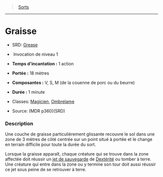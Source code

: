 ﻿---
!SpellItem
Family: SpellHD
Level: 1
Type: Invocation
CastingTime: 1 action
Range: 18 mètres
Components: V, S, M (de la couenne de porc ou du beurre)
Duration: 1 minute
Classes: '[Magicien](hd_wizard.md), [Ombrelame](hd_rogue_ombrelame.md)'
Id: spells_hd.md#graisse
ParentLink: spells_hd.md#sorts
Name: Graisse
ParentName: Sorts
NameLevel: 1
AltName: '[Grease](srd_spells_grease.md)'
Source: (MDR p360)(SRD)
Attributes: {}
---
> [Sorts](hd_spells.md)

---

# Graisse

- SRD: [Grease](srd_spells_grease.md)

-  Invocation de niveau 1

- **Temps d'incantation :** 1 action

- **Portée :** 18 mètres

- **Composantes :** V, S, M (de la couenne de porc ou du beurre)

- **Durée :** 1 minute

- Classes: [Magicien](hd_wizard.md), [Ombrelame](hd_rogue_ombrelame.md)

- Source: (MDR p360)(SRD)

### Description

Une couche de graisse particulièrement glissante recouvre le sol dans une zone de 3 mètres de côté centrée sur un point situé à portée et le change en terrain difficile pour toute la durée du sort.

Lorsque la graisse apparaît, chaque créature qui se trouve dans la zone affectée doit réussir un [jet de sauvegarde](hd_abilities_jets_de_sauvegarde.md) de [Dextérité](hd_abilities_dexterity.md) ou tomber à terre. Une créature qui entre dans la zone ou y termine son tour doit aussi réussir ce jet sous peine de se retrouver à terre.

